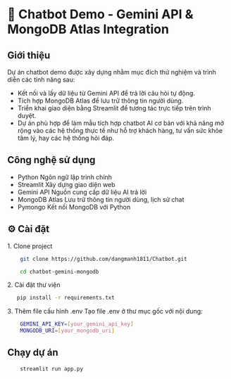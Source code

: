 # 🤖 Chatbot Demo - Gemini API & MongoDB Atlas Integration
## Giới thiệu
Dự án chatbot demo được xây dựng nhằm mục đích thử nghiệm và trình diễn các tính năng sau:

* Kết nối và lấy dữ liệu từ Gemini API để trả lời câu hỏi tự động.
* Tích hợp MongoDB Atlas để lưu trữ thông tin người dùng.
* Triển khai giao diện bằng Streamlit để tương tác trực tiếp trên trình duyệt.
* Dự án phù hợp để làm mẫu tích hợp chatbot AI cơ bản với khả năng mở rộng vào các hệ thống thực tế như hỗ trợ khách hàng, tư vấn sức khỏe tâm lý, hay các hệ thống hỏi đáp.

## Công nghệ sử dụng
* Python	Ngôn ngữ lập trình chính
* Streamlit	Xây dựng giao diện web
* Gemini API Nguồn cung cấp dữ liệu AI trả lời
* MongoDB Atlas	Lưu trữ thông tin người dùng, lịch sử chat
* Pymongo	Kết nối MongoDB với Python

## ⚙️ Cài đặt

1️. Clone project
```bash
    git clone https://github.com/dangmanh1811/Chatbot.git 
```

```bash
    cd chatbot-gemini-mongodb 
```


2️. Cài đặt thư viện
 ```bash
    pip install -r requirements.txt
 ```

3️. Thêm file cấu hình .env
Tạo file .env ở thư mục gốc với nội dung:
```bash
    GEMINI_API_KEY=[your_gemini_api_key]
    MONGODB_URI=[your_mongodb_uri]
```


## Chạy dự án
```bash
    streamlit run app.py
```
